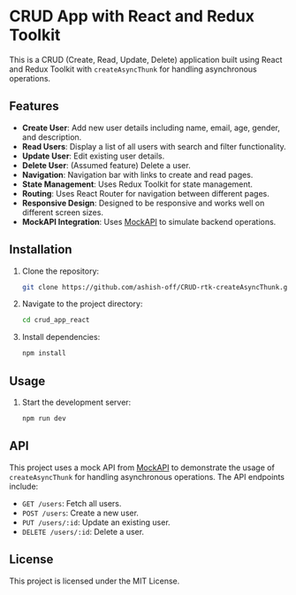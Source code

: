 # CRUD App with React and Redux Toolkit

This is a CRUD (Create, Read, Update, Delete) application built using React and Redux Toolkit with `createAsyncThunk` for handling asynchronous operations.

## Features

- **Create User**: Add new user details including name, email, age, gender, and description.
- **Read Users**: Display a list of all users with search and filter functionality.
- **Update User**: Edit existing user details.
- **Delete User**: (Assumed feature) Delete a user.
- **Navigation**: Navigation bar with links to create and read pages.
- **State Management**: Uses Redux Toolkit for state management.
- **Routing**: Uses React Router for navigation between different pages.
- **Responsive Design**: Designed to be responsive and works well on different screen sizes.
- **MockAPI Integration**: Uses [MockAPI](https://mockapi.io/) to simulate backend operations.

## Installation

1. Clone the repository:
   ```bash
   git clone https://github.com/ashish-off/CRUD-rtk-createAsyncThunk.git
   ```
2. Navigate to the project directory:
   ```bash
   cd crud_app_react
   ```
3. Install dependencies:
   ```bash
   npm install
   ```

## Usage

1. Start the development server:
   ```bash
   npm run dev
   ```

## API

This project uses a mock API from [MockAPI](https://mockapi.io/) to demonstrate the usage of `createAsyncThunk` for handling asynchronous operations. The API endpoints include:

- `GET /users`: Fetch all users.
- `POST /users`: Create a new user.
- `PUT /users/:id`: Update an existing user.
- `DELETE /users/:id`: Delete a user.

## License

This project is licensed under the MIT License.
